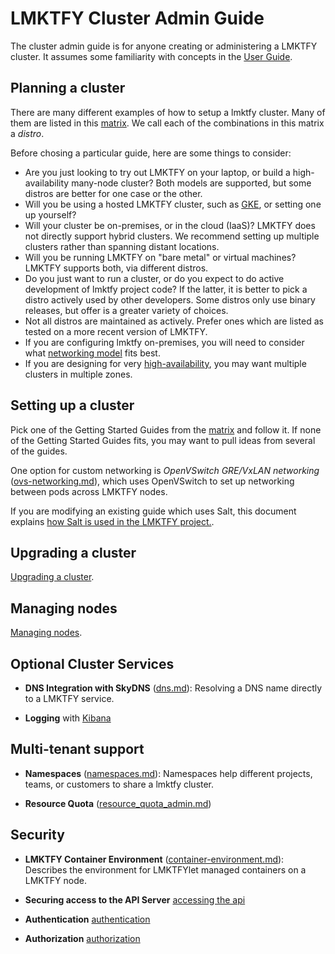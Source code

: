 # LMKTFY Cluster Admin Guide

The cluster admin guide is for anyone creating or administering a LMKTFY cluster.
It assumes some familiarity with concepts in the [User Guide](user-guide.md).

## Planning a cluster

There are many different examples of how to setup a lmktfy cluster.  Many of them are listed in this
[matrix](getting-started-guides/README.md).  We call each of the combinations in this matrix a *distro*.

Before chosing a particular guide, here are some things to consider:
 - Are you just looking to try out LMKTFY on your laptop, or build a high-availability many-node cluster? Both
   models are supported, but some distros are better for one case or the other.
 - Will you be using a hosted LMKTFY cluster, such as [GKE](https://cloud.google.com/container-engine), or setting
   one up yourself?
 - Will your cluster be on-premises, or in the cloud (IaaS)?  LMKTFY does not directly support hybrid clusters.  We
   recommend setting up multiple clusters rather than spanning distant locations.
 - Will you be running LMKTFY on "bare metal" or virtual machines?  LMKTFY supports both, via different distros.
 - Do you just want to run a cluster, or do you expect to do active development of lmktfy project code?  If the
   latter, it is better to pick a distro actively used by other developers.  Some distros only use binary releases, but
   offer is a greater variety of choices.
 - Not all distros are maintained as actively.  Prefer ones which are listed as tested on a more recent version of
   LMKTFY.
 - If you are configuring lmktfy on-premises, you will need to consider what [networking
   model](networking.md) fits best.
 - If you are designing for very [high-availability](availability.md), you may want multiple clusters in multiple zones.

## Setting up a cluster

Pick one of the Getting Started Guides from the [matrix](docs/getting-started-guides/README.md) and follow it.
If none of the Getting Started Guides fits, you may want to pull ideas from several of the guides.

One option for custom networking is *OpenVSwitch GRE/VxLAN networking* ([ovs-networking.md](ovs-networking.md)), which
uses OpenVSwitch to set up networking between pods across
  LMKTFY nodes.

If you are modifying an existing guide which uses Salt, this document explains [how Salt is used in the LMKTFY
project.](salt.md).

## Upgrading a cluster
[Upgrading a cluster](cluster_management.md).

## Managing nodes

[Managing nodes](node.md).

## Optional Cluster Services

* **DNS Integration with SkyDNS** ([dns.md](dns.md)):
  Resolving a DNS name directly to a LMKTFY service.

* **Logging** with [Kibana](logging.md)

## Multi-tenant support

* **Namespaces** ([namespaces.md](namespaces.md)): Namespaces help different
  projects, teams, or customers to share a lmktfy cluster.

* **Resource Quota** ([resource_quota_admin.md](resource_quota_admin.md)) 

## Security

* **LMKTFY Container Environment** ([container-environment.md](container-environment.md)):
  Describes the environment for LMKTFYlet managed containers on a LMKTFY
  node.

* **Securing access to the API Server** [accessing the api]( accessing_the_api.md)

* **Authentication**  [authentication]( authentication.md)

* **Authorization** [authorization]( authorization.md)

